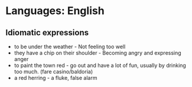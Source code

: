 # Languages: English

## Idiomatic expressions

- to be under the weather - Not feeling too well
- they have a chip on their shoulder - Becoming angry and expressing anger
- to paint the town red - go out and have a lot of fun, usually by drinking too much. (fare casino/baldoria)
- a red herring - a fluke, false alarm
